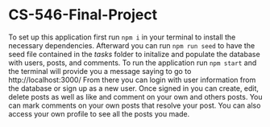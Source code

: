 ﻿# CS-546-Final-Project

To set up this application first run `npm i` in your terminal to install the necessary dependencies. 
Afterward you can run `npm run seed` to have the seed file contained in the _tasks_ folder to initalize and populate the database with users, posts, and comments. 
To run the application run `npm start` and the terminal will provide you a message saying to go to http://localhost:3000/ 
From there you can login with user information from the database or sign up as a new user. 
Once signed in you can create, edit, delete posts as well as like and comment on your own and others posts. You can mark comments on your own posts that resolve your post.
You can also access your own profile to see all the posts you made.
